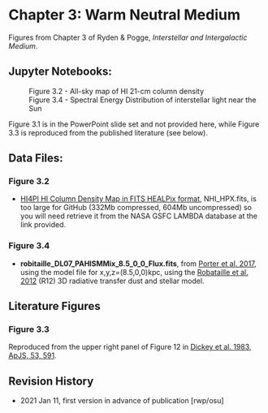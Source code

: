 # Chapter 3: Warm Neutral Medium

Figures from Chapter 3 of Ryden & Pogge, *Interstellar and Intergalactic Medium*.

## Jupyter Notebooks:
<dl>
<dd>Figure 3.2 - All-sky map of HI 21-cm column density
<dd>Figure 3.4 - Spectral Energy Distribution of interstellar light near the Sun
</dl>
Figure 3.1 is in the PowerPoint slide set and not provided here, while
Figure 3.3 is reproduced from the published literature (see below).

## Data Files:

### Figure 3.2
 * [HI4PI HI Column Density Map in FITS HEALPix format](https://lambda.gsfc.nasa.gov/product/foreground/fg_hi4pi_info.cfm), NHI_HPX.fits, is too large for GitHub (332Mb compressed, 604Mb uncompressed) so you will need retrieve it from the NASA GSFC LAMBDA database at the link provided.

### Figure 3.4
 * **robitaille_DL07_PAHISMMix_8.5_0_0_Flux.fits**, from [Porter et al. 2017](https://ui.adsabs.harvard.edu/abs/2017ApJ...846...67P/abstract), using the model file for x,y,z=(8.5,0,0)kpc, using the [Robataille et al. 2012](https://ui.adsabs.harvard.edu/abs/2012A%26A...545A..39R/abstract) (R12) 3D radiative transfer dust and stellar model.  

## Literature Figures

### Figure 3.3

Reproduced from the upper right panel of Figure 12 in [Dickey et al. 1983, ApJS, 53, 591](http://ui.adsabs.harvard.edu/abs/1983ApJS...53..591D).

## Revision History

* 2021 Jan 11, first version in advance of publication [rwp/osu]
